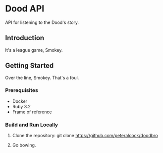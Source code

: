 # Dood API
API for listening to the Dood's story.

## Introduction
It's a league game, Smokey.

## Getting Started
Over the line, Smokey. That's a foul. 

### Prerequisites
- Docker
- Ruby 3.2
- Frame of reference

### Build and Run Locally
1. Clone the repository:
   git clone https://github.com/peteralcock/doodbro
   
3. Go bowlng.
